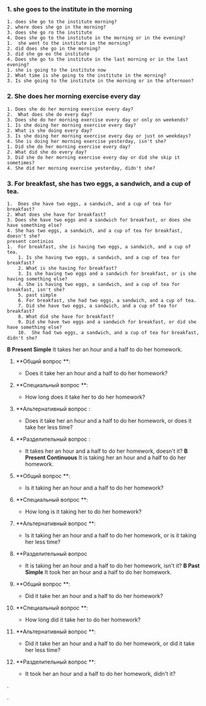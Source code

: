### 1.  she goes to the institute in the morning
	1. does she go to the institute morning?
	2. where does she go in the morning?
	3. does she go ro the institute
	4. Does she go to the institute in the morning or in the evening?
	1.  she went to the institute in the morning?
	2. did does she go in the morning?
	3. did she go еo the institute
	4. Does she go to the institute in the last morning or in the last evening?
	1. she is going to the institute now
	2. What time is she going to the institute in the morning?
	3. Is she going to the institute in the morning or in the afternoon?


### 2. She does her morning exercise every day
	1. Does she do her morning exercise every day?
	2.  What does she do every day?
	3. Does she do her morning exercise every day or only on weekends?
	1. Is she doing her morning exercise every day?
	2. What is she doing every day?
	3. Is she doing her morning exercise every day or just on weekdays?
	4. She is doing her morning exercise yesterday, isn't she?
	1. Did she do her morning exercise every day?
	2. What did she do every day?
	3. Did she do her morning exercise every day or did she skip it sometimes?
	4. She did her morning exercise yesterday, didn't she?


### 3. For breakfast, she has two eggs, a sandwich, and a cup of tea.
	1.  Does she have two eggs, a sandwich, and a cup of tea for breakfast?
	2. What does she have for breakfast?
	3. Does she have two eggs and a sandwich for breakfast, or does she have something else?
	4. She has two eggs, a sandwich, and a cup of tea for breakfast, doesn't she?
	present continios
	1.  For breakfast, she is having two eggs, a sandwich, and a cup of tea.
		1. Is she having two eggs, a sandwich, and a cup of tea for breakfast?
		2. What is she having for breakfast?
		3. Is she having two eggs and a sandwich for breakfast, or is she having something else?
		4. She is having two eggs, a sandwich, and a cup of tea for breakfast, isn't she? 
		5. past simple
		6. For breakfast, she had two eggs, a sandwich, and a cup of tea.
		7. Did she have two eggs, a sandwich, and a cup of tea for breakfast?
		8. What did she have for breakfast?
		9. Did she have two eggs and a sandwich for breakfast, or did she have something else?
		10.  She had two eggs, a sandwich, and a cup of tea for breakfast, didn't she?


**В Present Simple** It takes her an hour and a half to do her homework.

1. **Общий вопрос **:
    
    - Does it take her an hour and a half to do her homework?
2. **Специальный вопрос **:
    
    - How long does it take her to do her homework?
3. **Альтернативный вопрос :
    
    - Does it take her an hour and a half to do her homework, or does it take her less time?
4. **Разделительный вопрос :
    
    - It takes her an hour and a half to do her homework, doesn't it?
**В Present Continuous** It is taking her an hour and a half to do her homework.

1. **Общий вопрос **:
    
    - Is it taking her an hour and a half to do her homework?
2. **Специальный вопрос **:
    
    - How long is it taking her to do her homework?
3. **Альтернативный вопрос **:
    
    - Is it taking her an hour and a half to do her homework, or is it taking her less time?
4. **Разделительный вопрос 
    
    - It is taking her an hour and a half to do her homework, isn't it?
**В Past Simple** It took her an hour and a half to do her homework.

1. **Общий вопрос **:
    
    - Did it take her an hour and a half to do her homework?
2. **Специальный вопрос **:
    
    - How long did it take her to do her homework?
3. **Альтернативный вопрос **:
    
    - Did it take her an hour and a half to do her homework, or did it take her less time?
4. **Разделительный вопрос **:
    
    - It took her an hour and a half to do her homework, didn't it?
























































.






















.